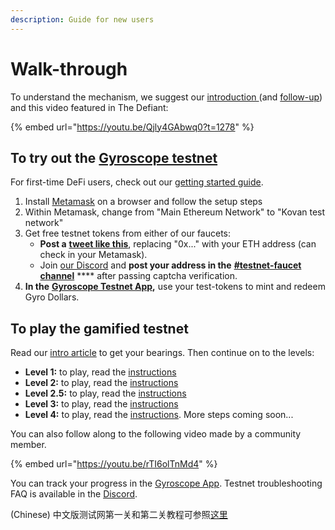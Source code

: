 ```yaml
---
description: Guide for new users
---
```


# Walk-through

To understand the mechanism, we suggest our [introduction ](../)(and [follow-up](../gyroscope-protocol/stablecoin/gyroscope-stability.md)) and this video featured in The Defiant:

{% embed url="https://youtu.be/Qjly4GAbwq0?t=1278" %}

## To try out the [Gyroscope testnet](https://test.gyro.finance/)

For first-time DeFi users, check out our [getting started guide](https://medium.com/gyroscope-protocol/introduction-use-gyro-95ce105a9bf3).

1. Install [Metamask](https://metamask.io/download.html) on a browser and follow the setup steps
2. Within Metamask, change from "Main Ethereum Network" to "Kovan test network"
3. Get free testnet tokens from either of our faucets:
   * **Post a** [**tweet like this**](https://twitter.com/ljfgudgeon/status/1379205575943290880), replacing "0x..." with your ETH address (can check in your Metamask).
   * Join [our Discord](https://discord.gg/r9E5E9qvH6) and **post your address in the** [**#testnet-faucet channel**](https://discord.com/channels/818492571214807040/830866721199882270) **** after passing captcha verification.
4. **In the** [**Gyroscope Testnet App**](https://test.gyro.finance/)**,** use your test-tokens to mint and redeem Gyro Dollars.

## To play the gamified testnet

Read our [intro article](https://medium.com/gyroscope-protocol/gyrosoft-all-weather-simulator-join-the-gyroscope-gamified-testnet-b6c5366ec87e) to get your bearings. Then continue on to the levels:

* **Level 1:** to play, read the [instructions](https://medium.com/gyroscope-protocol/gyrosoft-all-weather-simulator-first-level-out-now-14ed8d120c30)
* **Level 2:** to play, read the [instructions](https://medium.com/gyroscope-protocol/gyrosoft-all-weather-simulator-level-2-gyrobatics-4c5316077f47)
* **Level 2.5:** to play, read the [instructions](https://medium.com/gyroscope-protocol/gyrosoft-all-weather-simulator-level-2-5-mission-control-sybil-resistance-40295bafa9cb)
* **Level 3:** to play, read the [instructions](https://medium.com/gyroscope-protocol/gyrosoft-all-weather-simulator-level-3-governance-take-off-ebf9e7aa576d)
* **Level 4:** to play, read the [instructions](https://medium.com/gyroscope-protocol/gyroscope-level-4-enter-the-frog-games-b5b80f5d3ad2). More steps coming soon...

You can also follow along to the following video made by a community member.

{% embed url="https://youtu.be/rTI6olTnMd4" %}

You can track your progress in the [Gyroscope App](https://test.gyro.finance/game). Testnet troubleshooting FAQ is available in the [Discord](https://discord.gg/2vnqnS7wE6).

(Chinese) 中文版测试网第一关和第二关教程可参照[这里](https://fatrui.com/?p=10455)
